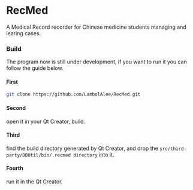 # RecMed
A Medical Record recorder for Chinese medicine students managing and learing cases.

### Build
The program now is still under development, if you want to run it you can follow the guide below.
#### First
```sh
git clone https://github.com/LambolAlee/RecMed.git
```

#### Second
open it in your Qt Creator, build.

#### Third
find the build directory generated by Qt Creator, and drop the `src/third-party/DBUtil/bin/.recmed directory` into it.

#### Fourth
run it in the Qt Creator.
